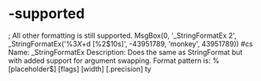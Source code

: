 # -supported
 ; All other formatting is still supported. MsgBox(0, '_StringFormatEx 2', _StringFormatEx('%3$X %1$+d [%2$10s]', -43951789, 'monkey', 43951789))  #cs Name:               _StringFormatEx Description:        Does the same as StringFormat but with added support for                     argument swapping. Format pattern is:                     %[placeholder$] [flags] [width] [.precision] ty
